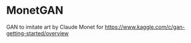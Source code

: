 # MonetGAN
GAN to imitate art by Claude Monet for https://www.kaggle.com/c/gan-getting-started/overview

